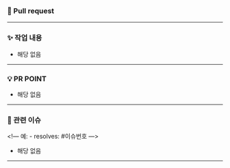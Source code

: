 ### 📌 Pull request

<!-- PR 주제를 작성 ex) feat: 회원가입 폼 UI 구현 -->
>

---

### ✨ 작업 내용

<!-- 어떤 기능을 개발/수정했는지 간략히 작성 -->

- 해당 없음

---

### 💡 PR POINT

<!-- 주요 포인트를 작성 -->

- 해당 없음

---

### 📂 관련 이슈

<!— 예: - resolves: #이슈번호 —>

- 해당 없음

---